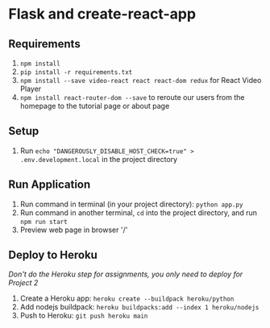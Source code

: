# Flask and create-react-app

## Requirements
1. `npm install`
2. `pip install -r requirements.txt`
3. `npm install --save video-react react react-dom redux` for React Video Player
4. `npm install react-router-dom --save` to reroute our users from the homepage to the tutorial page or about page

## Setup
1. Run `echo "DANGEROUSLY_DISABLE_HOST_CHECK=true" > .env.development.local` in the project directory

## Run Application
1. Run command in terminal (in your project directory): `python app.py`
2. Run command in another terminal, `cd` into the project directory, and run `npm run start`
3. Preview web page in browser '/'

## Deploy to Heroku
*Don't do the Heroku step for assignments, you only need to deploy for Project 2*
1. Create a Heroku app: `heroku create --buildpack heroku/python`
2. Add nodejs buildpack: `heroku buildpacks:add --index 1 heroku/nodejs`
3. Push to Heroku: `git push heroku main`

